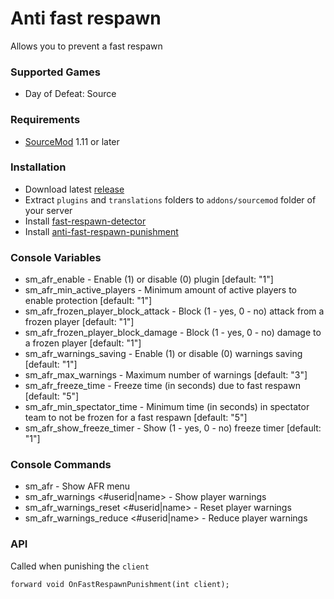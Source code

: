 # Anti fast respawn

Allows you to prevent a fast respawn

### Supported Games

* Day of Defeat: Source

### Requirements

* [SourceMod](https://www.sourcemod.net) 1.11 or later

### Installation

* Download latest [release](https://github.com/dronelektron/anti-fast-respawn/releases)
* Extract `plugins` and `translations` folders to `addons/sourcemod` folder of your server
* Install [fast-respawn-detector](https://github.com/dronelektron/fast-respawn-detector)
* Install [anti-fast-respawn-punishment](https://github.com/dronelektron/anti-fast-respawn-punishment)

### Console Variables

* sm_afr_enable - Enable (1) or disable (0) plugin [default: "1"]
* sm_afr_min_active_players - Minimum amount of active players to enable protection [default: "1"]
* sm_afr_frozen_player_block_attack - Block (1 - yes, 0 - no) attack from a frozen player [default: "1"]
* sm_afr_frozen_player_block_damage - Block (1 - yes, 0 - no) damage to a frozen player [default: "1"]
* sm_afr_warnings_saving - Enable (1) or disable (0) warnings saving [default: "1"]
* sm_afr_max_warnings - Maximum number of warnings [default: "3"]
* sm_afr_freeze_time - Freeze time (in seconds) due to fast respawn [default: "5"]
* sm_afr_min_spectator_time - Minimum time (in seconds) in spectator team to not be frozen for a fast respawn [default: "5"]
* sm_afr_show_freeze_timer - Show (1 - yes, 0 - no) freeze timer [default: "1"]

### Console Commands

* sm_afr - Show AFR menu
* sm_afr_warnings <#userid|name> - Show player warnings
* sm_afr_warnings_reset <#userid|name> - Reset player warnings
* sm_afr_warnings_reduce <#userid|name> - Reduce player warnings

### API

Called when punishing the `client`

```sourcepawn
forward void OnFastRespawnPunishment(int client);
```

